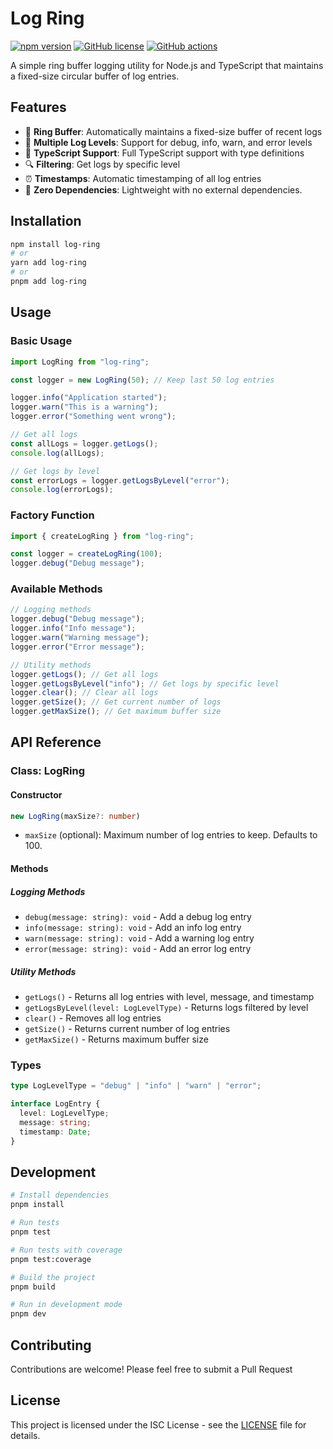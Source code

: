 # Log Ring

[![npm version](https://img.shields.io/npm/v/%40holotrace%2Flog-ring)](https://www.npmjs.com/package/@holotrace/log-ring)
[![GitHub license](https://img.shields.io/github/license/neeleshroy2023/log-ring.svg)](https://github.com/username/log-ring/blob/main/LICENSE)
[![GitHub actions](https://github.com/neeleshroy2023/log-ring/actions/workflows/release.yml/badge.svg)](https://github.com/username/log-ring/actions/workflows/release.yml)

A simple ring buffer logging utility for Node.js and TypeScript that maintains a fixed-size circular buffer of log entries.

## Features

- 🔄 **Ring Buffer**: Automatically maintains a fixed-size buffer of recent logs
- 📝 **Multiple Log Levels**: Support for debug, info, warn, and error levels
- 🎯 **TypeScript Support**: Full TypeScript support with type definitions
- 🔍 **Filtering**: Get logs by specific level
- ⏰ **Timestamps**: Automatic timestamping of all log entries
- 🚀 **Zero Dependencies**: Lightweight with no external dependencies.

## Installation

```bash
npm install log-ring
# or
yarn add log-ring
# or
pnpm add log-ring
```

## Usage

### Basic Usage

```typescript
import LogRing from "log-ring";

const logger = new LogRing(50); // Keep last 50 log entries

logger.info("Application started");
logger.warn("This is a warning");
logger.error("Something went wrong");

// Get all logs
const allLogs = logger.getLogs();
console.log(allLogs);

// Get logs by level
const errorLogs = logger.getLogsByLevel("error");
console.log(errorLogs);
```

### Factory Function

```typescript
import { createLogRing } from "log-ring";

const logger = createLogRing(100);
logger.debug("Debug message");
```

### Available Methods

```typescript
// Logging methods
logger.debug("Debug message");
logger.info("Info message");
logger.warn("Warning message");
logger.error("Error message");

// Utility methods
logger.getLogs(); // Get all logs
logger.getLogsByLevel("info"); // Get logs by specific level
logger.clear(); // Clear all logs
logger.getSize(); // Get current number of logs
logger.getMaxSize(); // Get maximum buffer size
```

## API Reference

### Class: LogRing

#### Constructor

```typescript
new LogRing(maxSize?: number)
```

- `maxSize` (optional): Maximum number of log entries to keep. Defaults to 100.

#### Methods

##### Logging Methods

- `debug(message: string): void` - Add a debug log entry
- `info(message: string): void` - Add an info log entry
- `warn(message: string): void` - Add a warning log entry
- `error(message: string): void` - Add an error log entry

##### Utility Methods

- `getLogs()` - Returns all log entries with level, message, and timestamp
- `getLogsByLevel(level: LogLevelType)` - Returns logs filtered by level
- `clear()` - Removes all log entries
- `getSize()` - Returns current number of log entries
- `getMaxSize()` - Returns maximum buffer size

### Types

```typescript
type LogLevelType = "debug" | "info" | "warn" | "error";

interface LogEntry {
  level: LogLevelType;
  message: string;
  timestamp: Date;
}
```

## Development

```bash
# Install dependencies
pnpm install

# Run tests
pnpm test

# Run tests with coverage
pnpm test:coverage

# Build the project
pnpm build

# Run in development mode
pnpm dev
```

## Contributing

Contributions are welcome! Please feel free to submit a Pull Request

## License

This project is licensed under the ISC License - see the [LICENSE](LICENSE) file for details.
